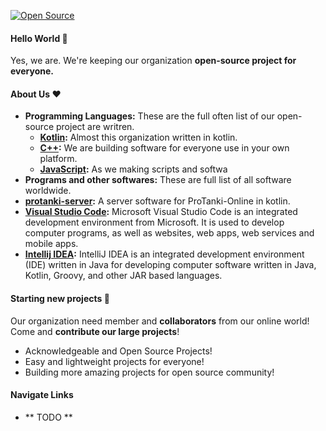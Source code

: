 [![Open Source](https://readme-typing-svg.herokuapp.com?size=30&center=true&multiline=true&width=960&height=200&lines=Hello%2C+This+is+PTTS-team%F0%9F%91%8B;We+group+of+Developers+prefer+open+source+projects+%F0%9F%A4%9D;Thank+you+for+contributor+and+collborators%F0%9F%92%95)](https://ptts0.tk/)
#### Hello World :wave:
Yes, we are. We're keeping our organization **open-source project for everyone.**

#### About Us :heart:
- **Programming Languages:** These are the full often list of our open-source project are writren.
  - **[Kotlin](https://kotlinlang.org):** Almost this organization written in kotlin.
  - **[C++](https://microsoft.com):** We are building software for everyone use in your own platform.
  - **[JavaScript](https://javascript.com/):** As we making scripts and softwa
 - **Programs and other softwares:** These are full list of all software worldwide.
  - **[protanki-server](https://github.com/Assasans/protanki-server):** A server software for ProTanki-Online in kotlin.
  - **[Visual Studio Code](https://code.visualstudio.com/):** Microsoft Visual Studio Code is an integrated development environment from Microsoft. It is used to develop computer programs, as well as websites, web apps, web services and mobile apps.
  - **[Intellij IDEA](https://www.jetbrains.com/idea/):** IntelliJ IDEA is an integrated development environment (IDE) written in Java for developing computer software written in Java, Kotlin, Groovy, and other JAR based languages.

#### Starting new projects :thinking:
Our organization need member and **collaborators** from our online world! <br>
Come and **contribute our large projects**!
- Acknowledgeable and Open Source Projects!
- Easy and lightweight projects for everyone!
- Building more amazing projects for open source community!

#### Navigate Links
- ** TODO **
